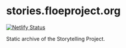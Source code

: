 # stories.floeproject.org

[![Netlify Status](https://api.netlify.com/api/v1/badges/31d80ed5-e4b5-4c2e-b863-513e278724bd/deploy-status)](https://app.netlify.com/sites/floeproject-stories/deploys)

Static archive of the Storytelling Project.
